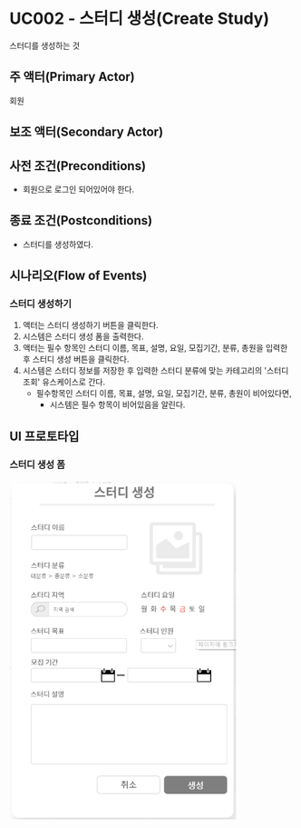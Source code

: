 # UC002 - 스터디 생성(Create Study)
스터디를 생성하는 것

## 주 액터(Primary Actor)

회원

## 보조 액터(Secondary Actor)

## 사전 조건(Preconditions)

- 회원으로 로그인 되어있어야 한다.

## 종료 조건(Postconditions)

- 스터디를 생성하였다.

## 시나리오(Flow of Events)

### 스터디 생성하기  

1. 액터는 스터디 생성하기 버튼을 클릭한다.
2. 시스템은 스터디 생성 폼을 출력한다.
3. 액터는 필수 항목인 스터디 이름, 목표, 설명, 요일, 모집기간, 분류, 총원을 입력한 후 스터디 생성 버튼을 클릭한다.
4. 시스템은 스터디 정보를 저장한 후 입력한 스터디 분류에 맞는 카테고리의 '스터디 조회' 유스케이스로 간다.
    - 필수항목인  스터디 이름, 목표, 설명, 요일, 모집기간, 분류, 총원이 비어있다면,
        - 시스템은 필수 항목이 비어있음을 알린다.

## UI 프로토타입

### 스터디 생성 폼

<img src="./UI/created001.png" width="400"/>

 

